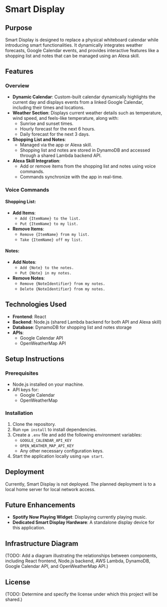 # Smart Display

## Purpose
Smart Display is designed to replace a physical whiteboard calendar while introducing smart functionalities. It dynamically integrates weather forecasts, Google Calendar events, and provides interactive features like a shopping list and notes that can be managed using an Alexa skill.

## Features

### Overview
- **Dynamic Calendar**: Custom-built calendar dynamically highlights the current day and displays events from a linked Google Calendar, including their times and locations.
- **Weather Section**: Displays current weather details such as temperature, wind speed, and feels-like temperature, along with:
  - Sunrise and sunset times.
  - Hourly forecast for the next 6 hours.
  - Daily forecast for the next 3 days.
- **Shopping List and Notes**: 
  - Managed via the app or Alexa skill.
  - Shopping list and notes are stored in DynamoDB and accessed through a shared Lambda backend API.
- **Alexa Skill Integration**:
  - Add or remove items from the shopping list and notes using voice commands.
  - Commands synchronize with the app in real-time.

### Voice Commands

#### Shopping List:
- **Add Items**:
  - `Add {ItemName} to the list.`
  - `Put {ItemName} to my list.`
- **Remove Items**:
  - `Remove {ItemName} from my list.`
  - `Take {ItemName} off my list.`

#### Notes:
- **Add Notes**:
  - `Add {Note} to the notes.`
  - `Put {Note} in my notes.`
- **Remove Notes**:
  - `Remove {NoteIdentifier} from my notes.`
  - `Delete {NoteIdentifier} from my notes.`

## Technologies Used
- **Frontend**: React
- **Backend**: Node.js (shared Lambda backend for both API and Alexa skill)
- **Database**: DynamoDB for shopping list and notes storage
- **APIs**:
  - Google Calendar API
  - OpenWeatherMap API

## Setup Instructions

### Prerequisites
- Node.js installed on your machine.
- API keys for:
  - Google Calendar
  - OpenWeatherMap

### Installation
1. Clone the repository.
2. Run `npm install` to install dependencies.
3. Create a `.env` file and add the following environment variables:
   - `GOOGLE_CALENDAR_API_KEY`
   - `OPEN_WEATHER_MAP_API_KEY`
   - Any other necessary configuration keys.
4. Start the application locally using `npm start`.

## Deployment
Currently, Smart Display is not deployed. The planned deployment is to a local home server for local network access.

## Future Enhancements
- **Spotify Now Playing Widget**: Displaying currently playing music.
- **Dedicated Smart Display Hardware**: A standalone display device for this application.

## Infrastructure Diagram
(TODO: Add a diagram illustrating the relationships between components, including React frontend, Node.js backend, AWS Lambda, DynamoDB, Google Calendar API, and OpenWeatherMap API.)

## License
(TODO: Determine and specify the license under which this project will be shared.)

